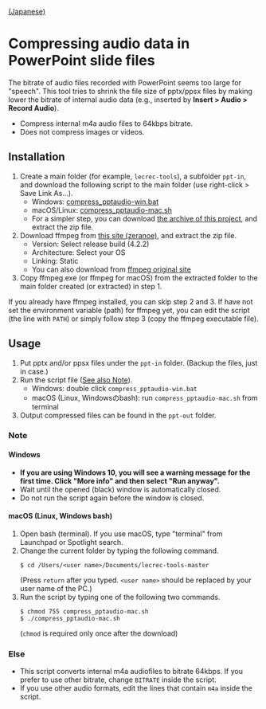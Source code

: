 [(Japanese)](README.md)

# Compressing audio data in PowerPoint slide files

The bitrate of audio files recorded with PowerPoint seems too large for "speech". This tool tries to shrink the file size of pptx/ppsx files by making lower the bitrate of internal audio data (e.g., inserted by **Insert > Audio > Record Audio**).

- Compress internal m4a audio files to 64kbps bitrate.
- Does not compress images or videos.

## Installation

1. Create a main folder (for example, `lecrec-tools`), a subfolder `ppt-in`, and download the following script to the main folder (use right-click > Save Link As...).
   - Windows: [compress_pptaudio-win.bat](https://github.com/hkawash/lecrec-tools/raw/master/compress_pptaudio-win.bat)
   - macOS/Linux: [compress_pptaudio-mac.sh](https://github.com/hkawash/lecrec-tools/raw/master/compress_pptaudio-mac.sh)
   - For a simpler step, you can download [the archive of this project](https://github.com/hkawash/lecrec-tools/archive/master.zip), and extract the zip file.
2. Download ffmpeg from [this site (zeranoe)](https://ffmpeg.zeranoe.com/builds/), and extract the zip file.
   - Version: Select release build (4.2.2)
   - Architecture: Select your OS
   - Linking: Static
   - You can also download from [ffmpeg original site](https://www.ffmpeg.org/download.html)
3. Copy ffmpeg.exe (or ffmpeg for macOS) from the extracted folder to the main folder created (or extracted) in step 1.

If you already have ffmpeg installed, you can skip step 2 and 3. If have not set the environment variable (path) for ffmpeg yet, you can edit the script (the line with `PATH`) or simply follow step 3 (copy the ffmpeg executable file).

## Usage

1. Put pptx and/or ppsx files under the `ppt-in` folder. (Backup the files, just in case.)
2. Run the script file (<a href="#note1">See also Note</a>).
   - Windows: double click `compress_pptaudio-win.bat`
   - macOS (Linux, Windowsのbash): run `compress_pptaudio-mac.sh` from terminal
3. Output compressed files can be found in the `ppt-out` folder.

<a id="note1"></a>

### Note

#### Windows

- **If you are using Windows 10, you will see a warning message for the first time. Click "More info" and then select "Run anyway".**
- Wait until the opened (black) window is automatically closed.
- Do not run the script again before the window is closed.

#### macOS (Linux, Windows bash)

1. Open bash (terminal). If you use macOS, type "terminal" from Launchpad or Spotlight search.
1. Change the current folder by typing the following command.
    ```
    $ cd /Users/<user name>/Documents/lecrec-tools-master
    ```
   (Press `return` after you typed. `<user name>` should be replaced by your user name of the PC.)
1. Run the script by typing one of the following two commands.
    ```
    $ chmod 755 compress_pptaudio-mac.sh
    $ ./compress_pptaudio-mac.sh
    ```
    (`chmod` is required only once after the download)

### Else

- This script converts internal m4a audiofiles to bitrate 64kbps. If you prefer to use other bitrate, change `BITRATE` inside the script.
- If you use other audio formats, edit the lines that contain `m4a` inside the script.
